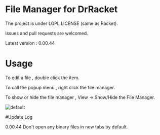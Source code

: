 # File Manager for DrRacket
The project is under LGPL LICENSE (same as Racket).

Issues and pull requests are welcomed.  
 
Latest version : 0.00.44

# Usage
To edit a file , double click the item.

To call the popup menu , right click the file manager.

To show or hide the file manager , View -> Show/Hide the File Manager. 

![default](https://user-images.githubusercontent.com/22510026/43937527-cf6141a8-9c90-11e8-9277-9d6e20b12e8b.png)


#Update Log

0.00.44 Don't open any binary files in new tabs by default.


